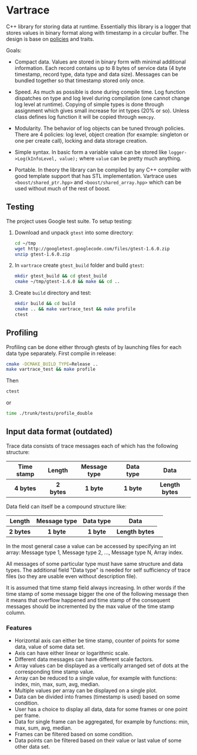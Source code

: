 # Vartrace

C++ library for storing data at runtime. Essentially this library is a
logger that stores values in binary format along with timestamp in a
circular buffer. The design is base on
[policies](http://en.wikipedia.org/wiki/Policy-based_design) and
traits.

Goals:

* Compact data. Values are stored in binary form with minimal
  additional information. Each record contains up to 8 bytes of service
  data (4 byte timestamp, record type, data type and data
  size). Messages can be bundled together so that timestamp stored
  only once.

* Speed. As much as possible is done during compile time. Log function
  dispatches on type and log level during compilation (one cannot
  change log level at runtime). Copying of simple types is done
  through assignment which gives small increase for int types (20% or
  so). Unless class defines log function it will be copied through
  `memcpy`.

* Modularity. The behavior of log objects can be tuned through
  policies. There are 4 policies: log level, object creation (for
  example: singleton or one per create call), locking and data storage
  creation.

* Simple syntax. In basic form a variable value can be stored like
  `logger->Log(kInfoLevel, value);` where `value` can be pretty much
  anything.

* Portable. In theory the library can be compiled by any C++ compiler
  with good template support that has STL implementation. Vartrace
  uses `<boost/shared_ptr.hpp>` and `<boost/shared_array.hpp>` which
  can be used without much of the rest of boost.

## Testing

The project uses Google test suite. To setup testing:

1. Download and unpack `gtest` into some directory:

    ```sh
    cd ~/tmp
    wget http://googletest.googlecode.com/files/gtest-1.6.0.zip 
    unzip gtest-1.6.0.zip
    ```

2. In `vartrace` create `gtest_build` folder and build `gtest`:

    ```sh
    mkdir gtest_build && cd gtest_build
    cmake ~/tmp/gtest-1.6.0 && make && cd ..
    ```

3. Create `build` directory and test:

    ```sh
    mkdir build && cd build
    cmake .. && make vartrace_test && make profile
	ctest
    ```

## Profiling

Profiling can be done either through gtests of by launching files for
each data type separately. First compile in release:

```sh
cmake -DCMAKE_BUILD_TYPE=Release ..
make vartrace_test && make profile
```

Then

```sh
ctest
```

or

```sh
time ./trunk/tests/profile_double
```

## Input data format (outdated)

Trace data consists of trace messages each of which has the
following structure:

<table>
  <tr>
    <th>Time stamp</th><th>Length</th><th>Message type</th>
	<th>Data type</th><th>Data</th>
  </tr>
  <tr>
    <th>4 bytes</th><th>2 bytes</th><th>1 byte</th>
	<th>1 byte</th><th>Length bytes</th>
  </tr>
</table>

Data field can itself be a compound structure like:

<table>
  <tr>
    <th>Length</th><th>Message type</th><th>Data type</th><th>Data</th><th>
  </tr>
  <tr>
    <th>2 bytes</th><th>1 byte</th><th>1 byte</th><th>Length bytes</th>
  </tr>
</table>

In the most general case a value can be accessed by specifying an
int array: Message type 1, Message type 2, ..., Message type N,
Array index.

All messages of some particular type must have same structure and
data types. The additional field "Data type" is needed for self
sufficiency of trace files (so they are usable even without
description file).

It is assumed that time stamp field always increasing. In other
words if the time stamp of some message bigger the one of the
following message then it means that overflow happened and time
stamp of the consequent messages should be incremented by the max
value of the time stamp column.

### Features

- Horizontal axis can either be time stamp, counter of points for
some data, value of some data set.
- Axis can have either linear or logarithmic scale.
- Different data messages can have different scale factors.
- Array values can be displayed as a vertically arranged set of
dots at the corresponding time stamp value.
- Array can be reduced to a single value, for example with
functions: index, min, max, sum, avg, median.
- Multiple values per array can be displayed on a single plot.
- Data can be divided into frames (timestamp is used) based on
some condition.
- User has a choice to display all data, data for some frames or
one point per frame.
- Data for single frame can be aggregated, for example by
functions: min, max, sum, avg, median.
- Frames can be filtered based on some condition.
- Data points can be filtered based on their value or last value
of some other data set.
